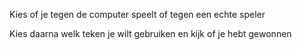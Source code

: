Kies of je tegen de computer speelt of tegen een echte speler

Kies daarna welk teken je wilt gebruiken en kijk of je hebt gewonnen